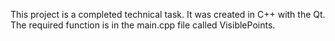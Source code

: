 This project is a completed technical task.
It was created in C++ with the Qt.
The required function is in the main.cpp file called VisiblePoints.
